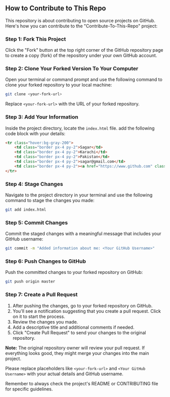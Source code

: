 ## How to Contribute to This Repo

This repository is about contributing to open source projects on GitHub. Here's how you can contribute to the "Contribute-To-This-Repo" project:

### Step 1: Fork This Project

Click the "Fork" button at the top right corner of the GitHub repository page to create a copy (fork) of the repository under your own GitHub account.

### Step 2: Clone Your Forked Version To Your Computer

Open your terminal or command prompt and use the following command to clone your forked repository to your local machine:

```bash
git clone <your-fork-url>
```

Replace `<your-fork-url>` with the URL of your forked repository.

### Step 3: Add Your Information

Inside the project directory, locate the `index.html` file. add the following code block with your details:

```html
<tr class="hover:bg-gray-200">
    <td class="border px-4 py-2">Sagar</td>
    <td class="border px-4 py-2">Karachi</td>
    <td class="border px-4 py-2">Pakistan</td>
    <td class="border px-4 py-2">sagar@gmail.com</td>
    <td class="border px-4 py-2"><a href="https://www.github.com" class="text-blue-500">GitHub</a></td>
</tr>
```

### Step 4: Stage Changes

Navigate to the project directory in your terminal and use the following command to stage the changes you made:

```bash
git add index.html
```

### Step 5: Commit Changes

Commit the staged changes with a meaningful message that includes your GitHub username:

```bash
git commit -m "Added information about me: <Your GitHub Username>"
```

### Step 6: Push Changes to GitHub

Push the committed changes to your forked repository on GitHub:

```bash
git push origin master
```

### Step 7: Create a Pull Request

1. After pushing the changes, go to your forked repository on GitHub.
2. You'll see a notification suggesting that you create a pull request. Click on it to start the process.
3. Review the changes you made.
4. Add a descriptive title and additional comments if needed.
5. Click "Create Pull Request" to send your changes to the original repository.

**Note:** The original repository owner will review your pull request. If everything looks good, they might merge your changes into the main project.

Please replace placeholders like `<your-fork-url>` and `<Your GitHub Username>` with your actual details and GitHub username.

Remember to always check the project's README or CONTRIBUTING file for specific guidelines.

